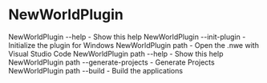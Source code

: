 # NewWorldPlugin

NewWorldPlugin --help                    - Show this help
NewWorldPlugin --init-plugin             - Initialize the plugin for Windows
NewWorldPlugin path                      - Open the .nwe with Visual Studio Code
NewWorldPlugin path --help               - Show this help
NewWorldPlugin path --generate-projects  - Generate Projects
NewWorldPlugin path --build              - Build the applications